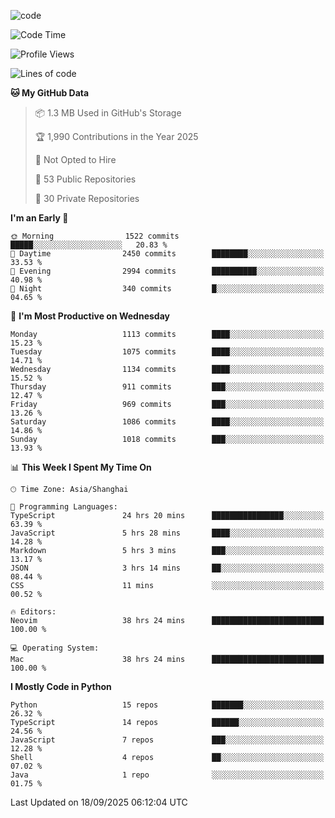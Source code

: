 
<!--
**liuyaanng/liuyaanng** is a ✨ _special_ ✨ repository because its `README.md` (this file) appears on your GitHub profile.

Here are some ideas to get you started:

- 🔭 I’m currently working on ...
- 🌱 I’m currently learning ...
- 👯 I’m looking to collaborate on ...
- 🤔 I’m looking for help with ...
- 💬 Ask me about ...
- 📫 How to reach me: ...
- 😄 Pronouns: ...
- ⚡ Fun fact: ...
-->


![code](https://cdn.jsdelivr.net/gh/liuyaanng/liuyaanng@1.0/code.gif) 

<!--START_SECTION:waka-->
![Code Time](http://img.shields.io/badge/Code%20Time-1%2C959%20hrs%2029%20mins-blue)

![Profile Views](http://img.shields.io/badge/Profile%20Views-0-blue)

![Lines of code](https://img.shields.io/badge/From%20Hello%20World%20I%27ve%20Written-27.7%20million%20lines%20of%20code-blue)

**🐱 My GitHub Data** 

> 📦 1.3 MB Used in GitHub's Storage 
 > 
> 🏆 1,990 Contributions in the Year 2025
 > 
> 🚫 Not Opted to Hire
 > 
> 📜 53 Public Repositories 
 > 
> 🔑 30 Private Repositories 
 > 
**I'm an Early 🐤** 

```text
🌞 Morning                1522 commits        █████░░░░░░░░░░░░░░░░░░░░   20.83 % 
🌆 Daytime                2450 commits        ████████░░░░░░░░░░░░░░░░░   33.53 % 
🌃 Evening                2994 commits        ██████████░░░░░░░░░░░░░░░   40.98 % 
🌙 Night                  340 commits         █░░░░░░░░░░░░░░░░░░░░░░░░   04.65 % 
```
📅 **I'm Most Productive on Wednesday** 

```text
Monday                   1113 commits        ████░░░░░░░░░░░░░░░░░░░░░   15.23 % 
Tuesday                  1075 commits        ████░░░░░░░░░░░░░░░░░░░░░   14.71 % 
Wednesday                1134 commits        ████░░░░░░░░░░░░░░░░░░░░░   15.52 % 
Thursday                 911 commits         ███░░░░░░░░░░░░░░░░░░░░░░   12.47 % 
Friday                   969 commits         ███░░░░░░░░░░░░░░░░░░░░░░   13.26 % 
Saturday                 1086 commits        ████░░░░░░░░░░░░░░░░░░░░░   14.86 % 
Sunday                   1018 commits        ███░░░░░░░░░░░░░░░░░░░░░░   13.93 % 
```


📊 **This Week I Spent My Time On** 

```text
🕑︎ Time Zone: Asia/Shanghai

💬 Programming Languages: 
TypeScript               24 hrs 20 mins      ████████████████░░░░░░░░░   63.39 % 
JavaScript               5 hrs 28 mins       ████░░░░░░░░░░░░░░░░░░░░░   14.28 % 
Markdown                 5 hrs 3 mins        ███░░░░░░░░░░░░░░░░░░░░░░   13.17 % 
JSON                     3 hrs 14 mins       ██░░░░░░░░░░░░░░░░░░░░░░░   08.44 % 
CSS                      11 mins             ░░░░░░░░░░░░░░░░░░░░░░░░░   00.52 % 

🔥 Editors: 
Neovim                   38 hrs 24 mins      █████████████████████████   100.00 % 

💻 Operating System: 
Mac                      38 hrs 24 mins      █████████████████████████   100.00 % 
```

**I Mostly Code in Python** 

```text
Python                   15 repos            ███████░░░░░░░░░░░░░░░░░░   26.32 % 
TypeScript               14 repos            ██████░░░░░░░░░░░░░░░░░░░   24.56 % 
JavaScript               7 repos             ███░░░░░░░░░░░░░░░░░░░░░░   12.28 % 
Shell                    4 repos             ██░░░░░░░░░░░░░░░░░░░░░░░   07.02 % 
Java                     1 repo              ░░░░░░░░░░░░░░░░░░░░░░░░░   01.75 % 
```




 Last Updated on 18/09/2025 06:12:04 UTC
<!--END_SECTION:waka-->
